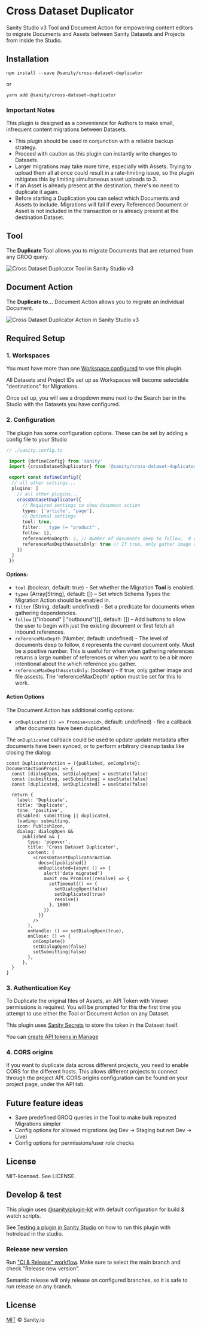 # Cross Dataset Duplicator

Sanity Studio v3 Tool and Document Action for empowering content editors to migrate Documents and Assets between Sanity Datasets and Projects from inside the Studio.

## Installation

```
npm install --save @sanity/cross-dataset-duplicator
```

or

```
yarn add @sanity/cross-dataset-duplicator
```

### Important Notes

This plugin is designed as a convenience for Authors to make small, infrequent content migrations between Datasets.

- This plugin should be used in conjunction with a reliable backup strategy.
- Proceed with caution as this plugin can instantly write changes to Datasets.
- Larger migrations may take more time, especially with Assets. Trying to upload them all at once could result in a rate-limiting issue, so the plugin mitigates this by limiting simultaneous asset uploads to 3.
- If an Asset is already present at the destination, there's no need to duplicate it again.
- Before starting a Duplication you can select which Documents and Assets to include. Migrations will fail if every Referenced Document or Asset is not included in the transaction or is already present at the destination Dataset.

## Tool

The **Duplicate** Tool allows you to migrate Documents that are returned from any GROQ query.

![Cross Dataset Duplicator Tool in Sanity Studio v3](./img/cdd-tool.png)

## Document Action

The **Duplicate to...** Document Action allows you to migrate an individual Document.

![Cross Dataset Duplicator Action in Sanity Studio v3](./img/cdd-action.png)

## Required Setup

### 1. Workspaces

You must have more than one [Workspace configured](https://www.sanity.io/docs/config-api-reference#37c85e3072b2) to use this plugin.

All Datasets and Project IDs set up as Workspaces will become selectable "destinations" for Migrations.

Once set up, you will see a dropdown menu next to the Search bar in the Studio with the Datasets you have configured.

### 2. Configuration

The plugin has some configuration options. These can be set by adding a config file to your Studio

```ts
// ./sanity.config.ts

 import {defineConfig} from 'sanity'
 import {crossDatasetDuplicator} from '@sanity/cross-dataset-duplicator'

 export const defineConfig({
  // all other settings...
  plugins: [
    // all other plugins...
    crossDatasetDuplicator({
      // Required settings to show document action
      types: ['article', 'page'],
      // Optional settings
      tool: true,
      filter: '_type != "product"',
      follow: [],
      referenceMaxDepth: 2, // Number of documents deep to follow,  0 represents the current document only
      referenceMaxDepthAssetsOnly: true // If true, only gather image and file assests.  'referenceMaxDepth' must be set.
    })
  ]
 })
```

#### Options:

- `tool` (boolean, default: true) – Set whether the Migration **Tool** is enabled.
- `types` (Array[String], default: []) – Set which Schema Types the Migration Action should be enabled in.
- `filter` (String, default: undefined) - Set a predicate for documents when gathering dependencies.
- `follow` (("inbound" | "outbound")[], default: []) – Add buttons to allow the user to begin with just the existing document or first fetch all inbound references.
- `referenceMaxDepth` (Number, default: undefined) - The level of documents deep to follow, `0` represents the current document only. Must be a positive number. This is useful for when when gathering references returns a large number of references or when you want to be a bit more intentional about the which reference you gather.
- `referenceMaxDepthAssetsOnly`: (boolean) - If true, only gather image and file assests. The 'referenceMaxDepth' option must be set for this to work.

#### Action Options

The Document Action has additional config options:

- `onDuplicated` (`() => Promise<void>`, default: undefined) - fire a callback after documents have been duplicated.

The `onDuplicated` callback could be used to update update metadata after documents have been synced, or to perform arbitrary cleanup tasks like closing the dialog:

```tsx
const DuplicatorAction = ({published, onComplete}: DocumentActionProps) => {
  const [dialogOpen, setDialogOpen] = useState(false)
  const [submitting, setSubmitting] = useState(false)
  const [duplicated, setDuplicated] = useState(false)

  return {
    label: 'Duplicate',
    title: 'Duplicate',
    tone: 'positive',
    disabled: submitting || duplicated,
    loading: submitting,
    icon: PublishIcon,
    dialog: dialogOpen &&
      published && {
        type: 'popover',
        title: 'Cross Dataset Duplicator',
        content: (
          <CrossDatasetDuplicatorAction
            docs={[published]}
            onDuplicated={async () => {
              alert('data migrated')
              await new Promise((resolve) => {
                setTimeout(() => {
                  setDialogOpen(false)
                  setDuplicated(true)
                  resolve()
                }, 1000)
              })
            }}
          />
        ),
        onHandle: () => setDialogOpen(true),
        onClose: () => {
          onComplete()
          setDialogOpen(false)
          setSubmitting(false)
        },
      },
  }
}
```

### 3. Authentication Key

To Duplicate the original files of Assets, an API Token with Viewer permissions is required. You will be prompted for this the first time you attempt to use either the Tool or Document Action on any Dataset.

This plugin uses [Sanity Secrets](https://github.com/sanity-io/sanity-studio-secrets/) to store the token in the Dataset itself.

You can [create API tokens in Manage](https://sanity.io/manage)

### 4. CORS origins

If you want to duplicate data across different projects, you need to enable CORS for the different hosts. This allows different projects to connect through the project API. CORS origins configuration can be found on your project page, under the API tab.

## Future feature ideas

- Save predefined GROQ queries in the Tool to make bulk repeated Migrations simpler
- Config options for allowed migrations (eg Dev -> Staging but not Dev -> Live)
- Config options for permissions/user role checks

## License

MIT-licensed. See LICENSE.

## Develop & test

This plugin uses [@sanity/plugin-kit](https://github.com/sanity-io/plugin-kit)
with default configuration for build & watch scripts.

See [Testing a plugin in Sanity Studio](https://github.com/sanity-io/plugin-kit#testing-a-plugin-in-sanity-studio)
on how to run this plugin with hotreload in the studio.

### Release new version

Run ["CI & Release" workflow](https://github.com/sanity-io/cross-dataset-duplicator/actions/workflows/main.yml).
Make sure to select the main branch and check "Release new version".

Semantic release will only release on configured branches, so it is safe to run release on any branch.

## License

[MIT](LICENSE) © Sanity.io
